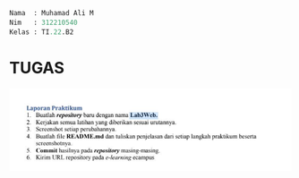 ```py
Nama  : Muhamad Ali M
Nim   : 312210540
Kelas : TI.22.B2
```

# TUGAS

![image](screenshoot/tugas.JPG)
